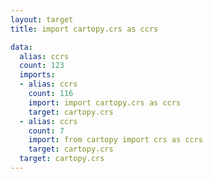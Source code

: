 ```yaml
---
layout: target
title: import cartopy.crs as ccrs

data:
  alias: ccrs
  count: 123
  imports:
  - alias: ccrs
    count: 116
    import: import cartopy.crs as ccrs
    target: cartopy.crs
  - alias: ccrs
    count: 7
    import: from cartopy import crs as ccrs
    target: cartopy.crs
  target: cartopy.crs
---
```

